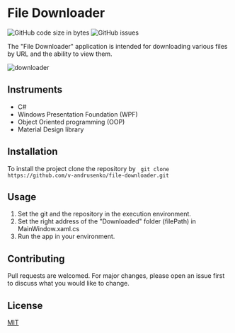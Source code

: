 # File Downloader

![GitHub code size in bytes](https://img.shields.io/github/repo-size/catsbyy/file-downloader) ![GitHub issues](https://img.shields.io/github/downloads/catsbyy/file-downloader/total)

The "File Downloader" application is intended for downloading various files by URL and the ability to view them.

![downloader](https://user-images.githubusercontent.com/70683676/126903909-4c168d7b-1d0d-48dd-9c4f-fd4c235eac69.gif)

## Instruments

- C#
- Windows Presentation Foundation (WPF)
- Object Oriented programming (OOP)
- Material Design library

## Installation

To install the project clone the repository by ``` git clone https://github.com/v-andrusenko/file-downloader.git```

## Usage

1. Set the git and the repository in the execution environment.
2. Set the right address of the "Downloaded" folder (filePath) in MainWindow.xaml.cs
3. Run the app in your environment.

## Contributing

Pull requests are welcomed. For major changes, please open an issue first to discuss what you would like to change.

## License

[MIT](https://choosealicense.com/licenses/mit/)

